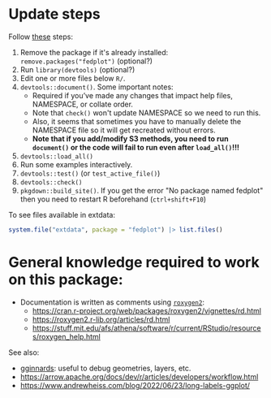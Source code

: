 # Update steps

Follow [these](https://r-pkgs.org/Code.html#constant-health-checks) steps:

1. Remove the package if it's already installed: `remove.packages("fedplot")` (optional?)
1. Run `library(devtools)` (optional?)
1. Edit one or more files below `R/`.
1. `devtools::document()`. Some important notes:
	- Required if you’ve made any changes that impact help files, NAMESPACE, or collate order.
	- Note that `check()` won't update NAMESPACE so we need to run this.
	- Also, it seems that sometimes you have to manually delete the NAMESPACE file so it will get recreated without errors.
	- **Note that if you add/modify S3 methods, you need to run `document()` or the code will fail to run even after `load_all()`!!!**
1. `devtools::load_all()`
1. Run some examples interactively.
1. `devtools::test()` (or `test_active_file()`)
1. `devtools::check()`
1. `pkgdown::build_site()`. If you get the error "No package named fedplot" then you need to restart R beforehand (`ctrl+shift+F10`)


To see files available in extdata:

```R
system.file("extdata", package = "fedplot") |> list.files()

```





# General knowledge required to work on this package:

- Documentation is written as comments using [`roxygen2`](https://cran.r-project.org/web/packages/roxygen2/vignettes/roxygen2.html):
	- https://cran.r-project.org/web/packages/roxygen2/vignettes/rd.html
	- https://roxygen2.r-lib.org/articles/rd.html
	- https://stuff.mit.edu/afs/athena/software/r/current/RStudio/resources/roxygen_help.html



See also:

- [gginnards](https://docs.r4photobiology.info/gginnards/reference/index.html): useful to debug geometries, layers, etc.
- https://arrow.apache.org/docs/dev/r/articles/developers/workflow.html
- https://www.andrewheiss.com/blog/2022/06/23/long-labels-ggplot/